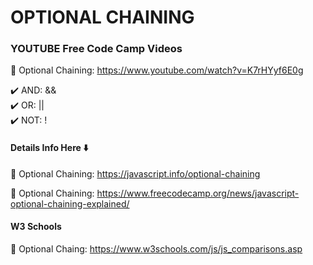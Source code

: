 # OPTIONAL CHAINING 

### YOUTUBE Free Code Camp Videos 

🚀 Optional Chaining: https://www.youtube.com/watch?v=K7rHYyf6E0g

✔️ AND: && <br>
✔️ OR: || <br>
✔️ NOT: ! <br>


#### Details Info Here ⬇️

🚀 Optional Chaining: https://javascript.info/optional-chaining

🚀 Optional Chaining: https://www.freecodecamp.org/news/javascript-optional-chaining-explained/


#### W3 Schools

🚀 Optional Chaing: https://www.w3schools.com/js/js_comparisons.asp
